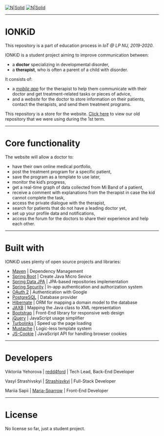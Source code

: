 [![N|Solid](https://lh3.googleusercontent.com/ZABLGeHrDuqWSblpVDWaQYeIkL_4sa6U0RaqFvTBe3PqcucnJ96IteLcf_g21bApGymAZ18Ylm_I65KVJldKYZMGGJjJP_OfkmTGTa-9D1IjxAdlHWKnxI5-TtnUjEd8DJPVdSvTzSrGHUu8zFjOIh90xLH43bgz32g0MnHbFY5ekQBjmN-ug_8KxLSo7142gdXoiWaihQDXVsNx-6kuGlSh5K7hR6d0VAnKB-dHyicWHKaeyp9OMi3g4v7DXEKVOZICobd2-KzICkH6_TCrerAAav84tj_YoPN-eHcFDMafUZDzOtmQ-WfxUpnII9Tl4K6Qll5MoYbr17taCXEc-DeCkzno8-Te0UFtDpB3CFhq3gySrASXwO-cX7hqZSSP8nHAy01RNI9JzUBSnfI9wJMB-eahgZ63IEUgdbcJwVPmUWZe8dltIyJ3Y_UPxiUYZhVqzO37uFRWrqU0LulfFqzfsMLqT97aZwVnJ8lQZaJe1LMOsGDQ4Oz-Dc1V8gBBjR7P3uyljX6fFs0fQg_lhOxbL-g4XqfOUneV7MukJFNJDnV6YXKfbfIMxJpvrVBEuJKi7Jg-aIBdaDo5uwlyiNwkP072Jyvj0MmPa0-S_LXMS-wRkNSgGvpKmHfIV3siRPF01EFoB3EcAAd1-oSfr1qMr_kK8dbf-JsAB-w7iFvR1nGHcZTo-ClYS2mn=w97-h53-no?authuser=0)](https://trello.com/b/qJgD7BVZ/prometheus-board) [![N|Solid](https://lh3.googleusercontent.com/ll_lI4Y0YJiQOyRkAOWcwKv38cycx4_Ixand0v_nNCxxRFwjcXR1XK31QJcCoV6VHTqYytv7NLBqTxvD8n7T6mKCS56GT8kWgKg8SPkhMgsELVwTWe6-zBmuY7KDc6J2S2X4FlBcvxfDDBkiJWOVoNAYKyECbqUL9BmHo1WNhrLYxa0i7GEt0tg9F_9V4kHKb5wziPhMlw7deySLFwxmsswKhYNXAjIeTJMPKYWZM9drY48I5fLn5hTDUA6r_WBvRkZKzDqA12WSIzqSlYST31W4hlSEsgX0bnBllgKqOsQIP829DKQ_4dAysjYDbuSw-h0Y7SGxOe50sCsPvYiq1Z3-3G1LkhjGHKS0HluBuV845AWzRHDt_O6dIqPqtjpQLLB_O8XaC05k07G2VOr400ghN3PpJJsFqhmaZOxPaSo-aCG_wYTRHhP7cUGYal4bBl2AGLIVkGKY8ja_cX2hHQ7Kg992PMJnomV2qg0njaZgfz9onr9TvugV0f8n3yYPq2d4m5pgM-KfPSopeHsredEyOPmyg9M-k1fN9wTnOr_Thw66qhs1eyaX_T7i8oKQMAAYoRX6HqXLYVl4_Neo1niqqshdw49lQkAMVZJ0RouxGLq8Jm4p3GBaiJYw3HvvGBMZxG6izxbg7gU0bmLp87Py7x9cp9qzX3ncFARgMi7BSoGbCfzdFmSfnTC9=w97-h53-no?authuser=0)](http://iot.lviv.ua)
***
# IONKiD

This repository is a part of education process in *IoT @ LP NU, 2019-2020*.

IONKiD is a student project aiming to improve communication between:
- a **doctor** specializing in developmental disorder,
- a **therapist**, who is often a parent of a child with disorder.

It consists of:
- a *[mobile app]* for the therapist to help them communicate with their doctor and get treatment-related tasks or pieces of advice, 
- and a *website* for the doctor to store information on their patients, contact the therapists, and send them treatment programs.

This repository is a store for the website. [Click here] to view our old repository that we were using during the 1st term.

***
# Core functionality

The website will allow a doctor to:
- have their own online medical portfolio,
- post the treatment program for a specific patient,
- save the program as a template to use later,
- monitor the kid’s progress,
- get a real-time graph of data collected from Mi Band of a patient,
- receive a comment with explanations from the therapist in case the kid cannot complete the task,
- access the private dialogue with the therapist,
- search for patients that do not have a leading doctor yet,
- set up your profile data and notifications,
- access the forum for the doctors to share their experience and help each other.

***
# Built with

IONKiD uses plenty of open source projects and libraries:
- [Maven] | Dependency Management
- [Spring Boot] | Create Java Micro Sevice
- [Spring Data JPA] | JPA-based repositories implementation
- [Spring Security] | In-app authentication and authorization system
- [OAuth 2] | Authentication with Google
- [PostgreSQL] | Database provider
- [Hibernate] | ORM for mapping a domain model to the database
- [JAXB] | Mapping the Java class to XML representation
- [Bootstrap] | Front-End library for responsive web design
- [jQuery] | JavaScript usage simplifier
- [Turbolinks] | Speed up the page loading
- [Mustache] | Logic-less template system
- [JS-Cookie] | JavaScript API for handling browser cookies

***
# Developers

Viktoriia Yehorova | [redd4ford] | Tech Lead, Back-End Developer

Vasyl Strashivskyi | [Strashisvkyi] | Full-Stack Developer

Mariia Sapii | [Maria-Sparrow] | Front-End Developer

***
# License

No license so far, just a student project.

[//]: # ()

   [mobile app]: <https://github.com/Denys-Doskochynskiy/IONKiD>
   [click here]: <https://github.com/redd4ford/prometheus-ionkid-web-old>
   
   [redd4ford]: <https://github.com/redd4ford>
   [Strashisvkyi]: <https://github.com/Strashisvkyi/>
   [Maria-Sparrow]: <https://github.com/Maria-Sparrow>
   
   [Maven]: <https://maven.apache.org>
   [Spring Boot]: <https://spring.io/projects/spring-boot>
   [Spring Data JPA]: <https://spring.io/projects/spring-data-jpa>
   [Spring Security]: <https://spring.io/projects/spring-security>
   [OAuth 2]: <https://oauth.net/2/>
   [PostgreSQL]: <https://www.postgresql.org>
   [Hibernate]: <https://hibernate.org>
   [JAXB]: <https://mvnrepository.com/artifact/javax.xml.bind/jaxb-api>
   [Bootstrap]: <https://getbootstrap.com>
   [jQuery]: <https://jquery.com>
   [Turbolinks]: <https://github.com/turbolinks/turbolinks>
   [Mustache]: <https://mustache.github.io>
   [JS-Cookie]: <https://github.com/js-cookie/js-cookie>
